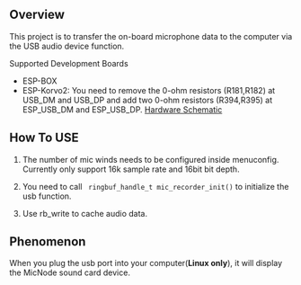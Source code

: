 ## Overview

This project is to transfer the on-board microphone data to the computer via the USB audio device function.

Supported Development Boards

* ESP-BOX 
* ESP-Korvo2: You need to remove the 0-ohm resistors (R181,R182) at USB_DM and USB_DP and add two 0-ohm resistors (R394,R395) at ESP_USB_DM and ESP_USB_DP. [Hardware Schematic](https://dl.espressif.com/dl/schematics/SCH_ESP32-S3-KORVO-2_V3_0_20210918.pdf)

## How To USE

1. The number of mic winds needs to be configured inside menuconfig. Currently only support 16k sample rate and 16bit bit depth.

2. You need to call `` ringbuf_handle_t mic_recorder_init()`` to initialize the usb function.

3. Use rb_write to cache audio data.

## Phenomenon

When you plug the usb port into your computer(**Linux only**), it will display the MicNode sound card device.